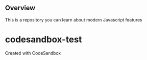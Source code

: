 ## Overview
This is a repository you can learn about modern Javascript features

# codesandbox-test
Created with CodeSandbox
